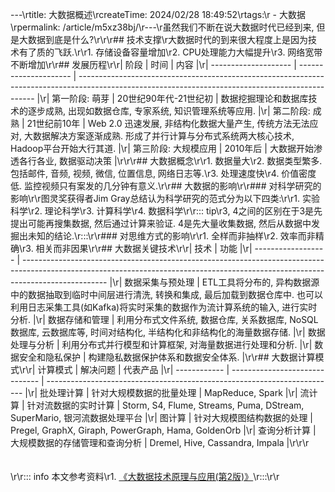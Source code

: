 ---\rtitle: 大数据概述\rcreateTime: 2024/02/28 18:49:52\rtags:\r  - 大数据\rpermalink: /article/m5xz38bj/\r---\r虽然我们不断在说大数据时代已经到来, 但是大数据到底是什么?\r<!-- more -->\r\r## 技术支撑\r大数据时代的到来很大程度上是因为技术有了质的飞跃.\r\r1. 存储设备容量增加\r2. CPU处理能力大幅提升\r3. 网络宽带不断增加\r\r## 发展历程\r\r| 阶段                 | 时间                  | 内容                                                                                                                                              |\r| -------------------- | --------------------- | ------------------------------------------------------------------------------------------------------------------------------------------------- |\r| 第一阶段: 萌芽       | 20世纪90年代-21世纪初 | 数据挖掘理论和数据库技术的逐步成熟, 出现如数据仓库, 专家系统, 知识管理系统等应用.                                                                 |\r| 第二阶段: 成熟       | 21世纪前10年          | Web 2.0 迅速发展, 非结构化数据大量产生, 传统方法无法应对, 大数据解决方案逐渐成熟. 形成了并行计算与分布式系统两大核心技术, Hadoop平台开始大行其道. |\r| 第三阶段: 大规模应用 | 2010年后              | 大数据开始渗透各行各业, 数据驱动决策                                                                                                              |\r\r\r## 大数据概念\r\r1. 数据量大\r2. 数据类型繁多. 包括邮件, 音频, 视频, 微信, 位置信息, 网络日志等.\r3. 处理速度快\r4. 价值密度低. 监控视频只有案发的几分钟有意义.\r\r## 大数据的影响\r\r### 对科学研究的影响\r\r图灵奖获得者Jim Gray总结认为科学研究的范式分为以下四类:\r\r1. 实验科学\r2. 理论科学\r3. 计算科学\r4. 数据科学\r\r::: tip\r3, 4之间的区别在于3是先提出可能再搜集数据, 然后通过计算来验证. 4是先大量收集数据, 然后从数据中发掘出未知的结论.\r:::\r\r### 对思维方式的影响\r\r1. 全样而非抽样\r2. 效率而非精确\r3. 相关而非因果\r\r## 大数据关键技术\r\r| 技术               | 功能                                                                                                                                                                              |\r| ------------------ | --------------------------------------------------------------------------------------------------------------------------------------------------------------------------------- |\r| 数据采集与预处理   | ETL工具将分布的, 异构数据源中的数据抽取到临时中间层进行清洗, 转换和集成, 最后加载到数据仓库中. 也可以利用日志采集工具(如Kafka)将实时采集的数据作为流计算系统的输入, 进行实时分析. |\r| 数据存储和管理     | 利用分布式文件系统, 数据仓库, 关系数据库, NoSQL数据库, 云数据库等, 时间对结构化, 半结构化和非结构化的海量数据存储.                                                                |\r| 数据处理与分析     | 利用分布式并行模型和计算框架, 对海量数据进行处理和分析.                                                                                                                           |\r| 数据安全和隐私保护 | 构建隐私数据保护体系和数据安全体系.                                                                                                                                               |\r\r## 大数据计算模式\r\r| 计算模式     | 解决问题                       | 代表产品                                                                 |\r| ------------ | ------------------------------ | ------------------------------------------------------------------------ |\r| 批处理计算   | 针对大规模数据的批量处理       | MapReduce, Spark                                                         |\r| 流计算       | 针对流数据的实时计算           | Storm, S4, Flume, Streams, Puma, DStream, SuperMario, 银河流数据处理平台 |\r| 图计算       | 针对大规模图结构数据的处理     | Pregel, GraphX, Giraph, PowerGraph, Hama, GoldenOrb                      |\r| 查询分析计算 | 大规模数据的存储管理和查询分析 | Dremel, Hive, Cassandra, Impala                                          |\r\r\r<br /><br /><br />\r\r::: info 本文参考资料\r1. [《大数据技术原理与应用(第2版)》](https://book.douban.com/subject/27606713/)\r:::\r\r